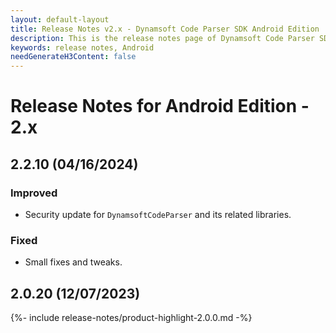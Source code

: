 ```yaml
---
layout: default-layout
title: Release Notes v2.x - Dynamsoft Code Parser SDK Android Edition
description: This is the release notes page of Dynamsoft Code Parser SDK Android Edition v2.x.
keywords: release notes, Android
needGenerateH3Content: false
---
```


# Release Notes for Android Edition - 2.x

## 2.2.10 (04/16/2024)

### Improved

- Security update for `DynamsoftCodeParser` and its related libraries.

### Fixed

- Small fixes and tweaks.

## 2.0.20 (12/07/2023)

{%- include release-notes/product-highlight-2.0.0.md -%}

